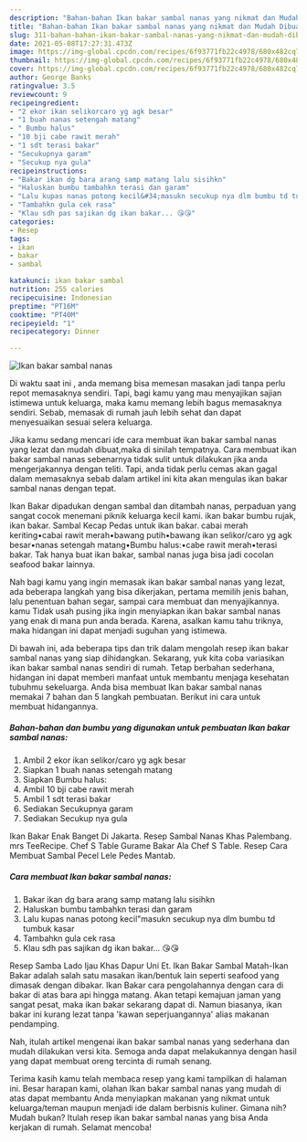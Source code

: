 ```yaml
---
description: "Bahan-bahan Ikan bakar sambal nanas yang nikmat dan Mudah Dibuat"
title: "Bahan-bahan Ikan bakar sambal nanas yang nikmat dan Mudah Dibuat"
slug: 311-bahan-bahan-ikan-bakar-sambal-nanas-yang-nikmat-dan-mudah-dibuat
date: 2021-05-08T17:27:31.473Z
image: https://img-global.cpcdn.com/recipes/6f93771fb22c4978/680x482cq70/ikan-bakar-sambal-nanas-foto-resep-utama.jpg
thumbnail: https://img-global.cpcdn.com/recipes/6f93771fb22c4978/680x482cq70/ikan-bakar-sambal-nanas-foto-resep-utama.jpg
cover: https://img-global.cpcdn.com/recipes/6f93771fb22c4978/680x482cq70/ikan-bakar-sambal-nanas-foto-resep-utama.jpg
author: George Banks
ratingvalue: 3.5
reviewcount: 9
recipeingredient:
- "2 ekor ikan selikorcaro yg agk besar"
- "1 buah nanas setengah matang"
- " Bumbu halus"
- "10 bji cabe rawit merah"
- "1 sdt terasi bakar"
- "Secukupnya garam"
- "Secukup nya gula"
recipeinstructions:
- "Bakar ikan dg bara arang samp matang lalu sisihkn"
- "Haluskan bumbu tambahkn terasi dan garam"
- "Lalu kupas nanas potong kecil&#34;masukn secukup nya dlm bumbu td tumbuk kasar"
- "Tambahkn gula cek rasa"
- "Klau sdh pas sajikan dg ikan bakar... 😘😘"
categories:
- Resep
tags:
- ikan
- bakar
- sambal

katakunci: ikan bakar sambal 
nutrition: 255 calories
recipecuisine: Indonesian
preptime: "PT16M"
cooktime: "PT40M"
recipeyield: "1"
recipecategory: Dinner

---
```



![Ikan bakar sambal nanas](https://img-global.cpcdn.com/recipes/6f93771fb22c4978/680x482cq70/ikan-bakar-sambal-nanas-foto-resep-utama.jpg)

Di waktu  saat ini , anda memang bisa memesan masakan jadi tanpa perlu repot memasaknya sendiri. Tapi, bagi kamu yang mau menyajikan sajian istimewa untuk keluarga, maka kamu memang lebih bagus memasaknya sendiri. Sebab, memasak di rumah jauh lebih sehat dan dapat menyesuaikan sesuai selera keluarga.

Jika kamu sedang mencari ide cara membuat ikan bakar sambal nanas yang lezat dan mudah dibuat,maka di sinilah tempatnya. Cara membuat ikan bakar sambal nanas  sebenarnya tidak sulit untuk dilakukan jika anda mengerjakannya dengan teliti. Tapi, anda tidak perlu cemas akan gagal dalam memasaknya 
sebab dalam artikel ini kita akan mengulas ikan bakar sambal nanas dengan tepat.  

Ikan Bakar dipadukan dengan sambal dan ditambah nanas, perpaduan yang sangat cocok menemani piknik keluarga kecil kami. ikan bakar bumbu rujak, ikan bakar. Sambal Kecap Pedas untuk ikan bakar. cabai merah keriting•cabai rawit merah•bawang putih•bawang ikan selikor/caro yg agk besar•nanas setengah matang•Bumbu halus:•cabe rawit merah•terasi bakar. Tak hanya buat ikan bakar, sambal nanas juga bisa jadi cocolan seafood bakar lainnya.

Nah bagi kamu yang ingin memasak ikan bakar sambal nanas yang lezat, ada beberapa langkah yang bisa dikerjakan, pertama memilih jenis bahan, lalu penentuan bahan segar, sampai cara membuat dan menyajikannya. kamu Tidak usah pusing jika ingin menyiapkan ikan bakar sambal nanas yang enak di mana pun anda berada. Karena, asalkan kamu  tahu triknya, maka hidangan ini dapat menjadi suguhan yang istimewa.

Di bawah ini, ada beberapa tips dan trik dalam mengolah resep ikan bakar sambal nanas yang siap dihidangkan. Sekarang, yuk kita coba variasikan ikan bakar sambal nanas sendiri di rumah. Tetap berbahan sederhana, hidangan ini dapat memberi manfaat untuk membantu menjaga kesehatan tubuhmu sekeluarga. Anda bisa membuat Ikan bakar sambal nanas memakai 7 bahan dan 5 langkah pembuatan. Berikut ini cara untuk membuat hidangannya.

<!--inarticleads1-->

##### Bahan-bahan dan bumbu yang digunakan untuk pembuatan Ikan bakar sambal nanas:

1. Ambil 2 ekor ikan selikor/caro yg agk besar
1. Siapkan 1 buah nanas setengah matang
1. Siapkan  Bumbu halus:
1. Ambil 10 bji cabe rawit merah
1. Ambil 1 sdt terasi bakar
1. Sediakan Secukupnya garam
1. Sediakan Secukup nya gula


Ikan Bakar Enak Banget Di Jakarta. Resep Sambal Nanas Khas Palembang. mrs TeeRecipe. Chef S Table Gurame Bakar Ala Chef S Table. Resep Cara Membuat Sambal Pecel Lele Pedes Mantab. 

<!--inarticleads2-->

##### Cara membuat Ikan bakar sambal nanas:

1. Bakar ikan dg bara arang samp matang lalu sisihkn
1. Haluskan bumbu tambahkn terasi dan garam
1. Lalu kupas nanas potong kecil&#34;masukn secukup nya dlm bumbu td tumbuk kasar
1. Tambahkn gula cek rasa
1. Klau sdh pas sajikan dg ikan bakar... 😘😘


Resep Samba Lado Ijau Khas Dapur Uni Et. Ikan Bakar Sambal Matah-Ikan Bakar adalah salah satu masakan ikan/bentuk lain seperti seafood yang dimasak dengan dibakar. Ikan Bakar cara pengolahannya dengan cara di bakar di atas bara api hingga matang. Akan tetapi kemajuan jaman yang sangat pesat, maka ikan bakar sekarang dapat di. Namun biasanya, ikan bakar ini kurang lezat tanpa &#39;kawan seperjuangannya&#39; alias makanan pendamping. 

Nah, itulah artikel mengenai  ikan bakar sambal nanas  yang sederhana dan mudah dilakukan versi kita. Semoga anda dapat melakukannya dengan hasil yang dapat membuat oreng tercinta di rumah senang. 

Terima kasih kamu telah membaca resep yang kami tampilkan di halaman ini. Besar harapan kami, olahan  Ikan bakar sambal nanas yang mudah di atas dapat membantu Anda menyiapkan makanan yang nikmat untuk keluarga/teman maupun menjadi ide dalam berbisnis kuliner. Gimana nih? Mudah bukan? Itulah resep ikan bakar sambal nanas yang bisa Anda kerjakan di rumah. Selamat mencoba!

